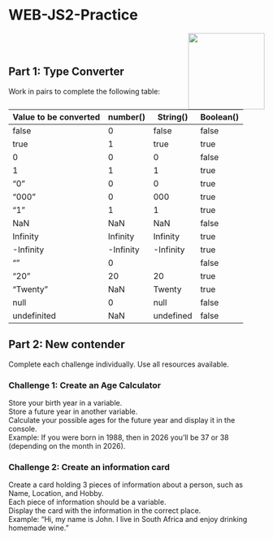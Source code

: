 # WEB-JS2-Practice

<img align="right" width="150" height="150" src="https://media-exp1.licdn.com/dms/image/C4E0BAQF7BYCCZt5epw/company-logo_200_200/0?e=2159024400&v=beta&t=qUAFP9bUgBEEXGVQYpUXW1J_OiP8e0r4rFBpqp8OrxA">


 <br/>
 <br/>


## Part 1: Type Converter

Work in pairs to complete the following table:

| Value to be converted | number() | String() | Boolean() |
|-----------------------|----------|----------|-----------|
| false                 |     0    |   false  |  false    |
| true                  |     1    |   true   |   true    |
| 0                     |     0    |     0    |  false    |
| 1                     |     1    |     1    |   true    |
| “0”                   |     0    |     0    |   true    |
| “000”                 |     0    |    000   |   true    |
| “1”                   |     1    |     1    |   true    |
| NaN                   |    NaN   |    NaN   |  false    |
| Infinity              | Infinity | Infinity |   true    |
| -Infinity             |-Infinity |-Infinity |   true    |
| “”                    |     0    |          |  false    |
| “20”                  |    20    |     20   |   true    |
| “Twenty”              |    NaN   |   Twenty |   true    |
| null                  |     0    |    null  |  false    |
| undefinited           |    NaN   |undefined |  false    |


## Part 2:  New contender

Complete each challenge individually. Use all resources available. 

### Challenge 1: Create an Age Calculator

Store your birth year in a variable.<br>
Store a future year in another variable. <br>
Calculate your possible ages for the future year and display it in the console. <br>
Example: If you were born in 1988, then in 2026 you’ll be 37 or 38 (depending on the month in 2026).



### Challenge 2: Create an information card

Create a card holding 3 pieces of information about a person, such as Name, Location, and Hobby.<br>
Each piece of information should be a variable.<br>
Display the card with the information in the correct place.<br>
Example: “Hi, my name is John. I live in South Africa and enjoy drinking homemade wine.”<br>


